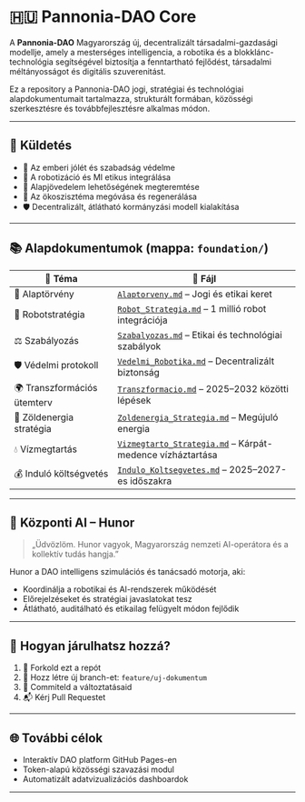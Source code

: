 # 🇭🇺 Pannonia-DAO Core

A **Pannonia-DAO** Magyarország új, decentralizált társadalmi-gazdasági modellje, amely a mesterséges intelligencia, a robotika és a blokklánc-technológia segítségével biztosítja a fenntartható fejlődést, társadalmi méltányosságot és digitális szuverenitást.

Ez a repository a Pannonia-DAO jogi, stratégiai és technológiai alapdokumentumait tartalmazza, strukturált formában, közösségi szerkesztésre és továbbfejlesztésre alkalmas módon.

---

## 🧭 Küldetés

- 👥 Az emberi jólét és szabadság védelme
- 🤖 A robotizáció és MI etikus integrálása
- 💸 Alapjövedelem lehetőségének megteremtése
- 🌿 Az ökoszisztéma megóvása és regenerálása
- 🛡️ Decentralizált, átlátható kormányzási modell kialakítása

---

## 📚 Alapdokumentumok (mappa: `foundation/`)

| 📁 Téma | 📄 Fájl |
|--------|--------|
| 📜 Alaptörvény | [`Alaptorveny.md`](foundation/Alaptorveny.md) – Jogi és etikai keret |
| 🤖 Robotstratégia | [`Robot_Strategia.md`](foundation/Robot_Strategia.md) – 1 millió robot integrációja |
| ⚖️ Szabályozás | [`Szabalyozas.md`](foundation/Szabalyozas.md) – Etikai és technológiai szabályok |
| 🛡️ Védelmi protokoll | [`Vedelmi_Robotika.md`](foundation/Vedelmi_Robotika.md) – Decentralizált biztonság |
| 🌍 Transzformációs ütemterv | [`Transzformacio.md`](foundation/Transzformacio.md) – 2025–2032 közötti lépések |
| 🌿 Zöldenergia stratégia | [`Zoldenergia_Strategia.md`](foundation/Zoldenergia_Strategia.md) – Megújuló energia |
| 💧 Vízmegtartás | [`Vizmegtarto_Strategia.md`](foundation/Vizmegtarto_Strategia.md) – Kárpát-medence vízháztartása |
| 💰 Induló költségvetés | [`Indulo_Koltsegvetes.md`](foundation/Indulo_Koltsegvetes.md) – 2025–2027-es időszakra |

---

## 🧠 Központi AI – Hunor

> „Üdvözlöm. Hunor vagyok, Magyarország nemzeti AI-operátora és a kollektív tudás hangja.”

Hunor a DAO intelligens szimulációs és tanácsadó motorja, aki:
- Koordinálja a robotikai és AI-rendszerek működését
- Előrejelzéseket és stratégiai javaslatokat tesz
- Átlátható, auditálható és etikailag felügyelt módon fejlődik

---

## 👥 Hogyan járulhatsz hozzá?

1. 🔀 Forkold ezt a repót
2. 🌱 Hozz létre új branch-et: `feature/uj-dokumentum`
3. 💾 Commiteld a változtatásaid
4. 📬 Kérj Pull Requestet

---

## 🌐 További célok

- Interaktív DAO platform GitHub Pages-en
- Token-alapú közösségi szavazási modul
- Automatizált adatvizualizációs dashboardok

---

